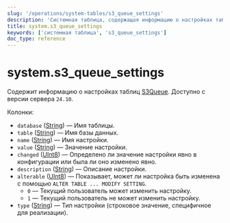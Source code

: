 ```yaml
---
slug: '/operations/system-tables/s3_queue_settings'
description: 'Системная таблица, содержащая информацию о настройках таблиц S3Queue.'
title: system.s3_queue_settings
keywords: ['системная таблица', 's3_queue_settings']
doc_type: reference
---
```

# system.s3_queue_settings

Содержит информацию о настройках таблиц [S3Queue](../../engines/table-engines/integrations/s3queue.md). Доступно с версии сервера `24.10`.

Колонки:

- `database` ([String](../../sql-reference/data-types/string.md)) — Имя таблицы.
- `table` ([String](../../sql-reference/data-types/string.md)) — Имя базы данных.
- `name` ([String](../../sql-reference/data-types/string.md)) — Имя настройки.
- `value` ([String](../../sql-reference/data-types/string.md)) — Значение настройки.
- `changed` ([UInt8](/sql-reference/data-types/int-uint#integer-ranges)) — Определено ли значение настройки явно в конфигурации или была ли оно изменено явно.
- `description` ([String](../../sql-reference/data-types/string.md)) — Описание настройки.
- `alterable` ([UInt8](/sql-reference/data-types/int-uint#integer-ranges)) — Показывает, может ли настройка быть изменена с помощью `ALTER TABLE ... MODIFY SETTING`.
  - `0` — Текущий пользователь может изменить настройку.
  - `1` — Текущий пользователь не может изменить настройку.
- `type` ([String](../../sql-reference/data-types/string.md)) — Тип настройки (строковое значение, специфичное для реализации).